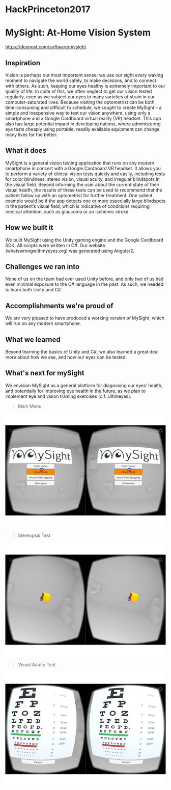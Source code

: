 # HackPrinceton2017

# MySight: At-Home Vision System

https://devpost.com/software/mysight

## Inspiration
Vision is perhaps our most important sense; we use our sight every waking moment to navigate the world safely, to make decisions, and to connect with others. As such, keeping our eyes healthy is extremely important to our quality of life. In spite of this, we often neglect to get our vision tested regularly, even as we subject our eyes to many varieties of strain in our computer-saturated lives. Because visiting the optometrist can be both time-consuming and difficult to schedule, we sought to create MySight – a simple and inexpensive way to test our vision anywhere, using only a smartphone and a Google Cardboard virtual reality (VR) headset. This app also has large potential impact in developing nations, where administering eye tests cheaply using portable, readily available equipment can change many lives for the better.

## What it does
MySight is a general vision testing application that runs on any modern smartphone in concert with a Google Cardboard VR headset. It allows you to perform a variety of clinical vision tests quickly and easily, including tests for color blindness, stereo vision, visual acuity, and irregular blindspots in the visual field. Beyond informing the user about the current state of their visual health, the results of these tests can be used to recommend that the patient follow up with an optometrist for further treatment. One salient example would be if the app detects one or more especially large blindspots in the patient’s visual field, which is indicative of conditions requiring medical attention, such as glaucoma or an ischemic stroke.

## How we built it
We built MySight using the Unity gaming engine and the Google Cardboard SDK. All scripts were written in C#. Our website (whatswrongwithmyeyes.org) was generated using Angular2.

## Challenges we ran into
None of us on the team had ever used Unity before, and only two of us had even minimal exposure to the C# language in the past. As such, we needed to learn both Unity and C#.

## Accomplishments we're proud of
We are very pleased to have produced a working version of MySight, which will run on any modern smartphone.

## What we learned
Beyond learning the basics of Unity and C#, we also learned a great deal more about how we see, and how our eyes can be tested.

## What's next for mySight
We envision MySight as a general platform for diagnosing our eyes’ health, and potentially for improving eye health in the future, as we plan to implement eye and vision training exercises (c.f. Ultimeyes).

> Main Menu

![Main Menu](./images/1.jpg "Main Menu")

> Stereopsis Test

![Stereopsis Test](./images/2.jpg "Stereopsis Test")

> Visual Acuity Test

![Visual Acuity Test](./images/3.jpg "Visual Acuity Test")